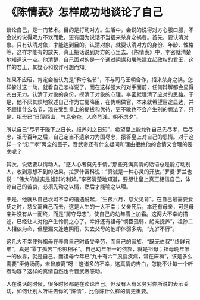 # 《陈情表》怎样成功地谈论了自己

谈论自己，是一门艺术。目的是打动对方。生活中，会说的说得对方心服口服，不会说的说得双方不欢而散，更有因为说话不当招来杀身之祸者。首先，要认清对象。只有认清对象，才能达到目的。认清对象，就要认清对方的身份、年龄、性格等，这样才能有的放矢，真正把话说到对方的心里去。《陈情表》中，李密就清楚地知道这一点。他清楚，自己面对的是一个通过阴谋和屠杀建立起政权的君王，这样的君王，其疑心和狡诈可想而知。 

如果不应昭，肯定会被认为是“矜守名节”，不与司马王朝合作，招来杀身之祸。怎样躲过这一劫，就看自己怎样说了。而在这样强大的对手面前，任何辩解都会显得苍白无力。认清了对象的身份，摸清了对象的心理，李密就理清了应对的思路。于是，他不厌其烦地叙述自己作为亡蜀降臣，在伪朝做官，本来就希望宦途显达，并不顾惜什么名节，现在受到皇上的提拔和优待，更不敢也不会产生别的想法了，只是，祖母已“日薄西山，气息奄奄，人命危浅，朝不虑夕”。 

所以自己“尽节于陛下之日长，报养刘之日短”，希望皇上能允许自己先尽孝，后尽忠，祖母百年之后，自己定当不遗余力为国尽忠，报答皇上对自己的恩情。对于这样一个“忠”“孝”两全的臣子，晋武帝还有什么疑问和理由拒绝他的合情又合理的要求呢？ 

其次，说话要以情动人。“感人心者莫先乎情。”那些充满真情的话语总是能打动别人，收到意想不到的效果。拉罗什富科说：“真诚是一种心灵的开放。”罗曼·罗兰也说：“伟大的诚实是雄辩的利斧。”李密清楚地知道，要想让皇上真正相信自己，体谅自己的苦衷，必须先动之以情，然后才能喻之以理。 

于是，他就从自己坎坷不幸的遭遇说起，“生孩六月，慈父见背”。在自己最需要爱抚之时，慈父离自己而去，这是人生的一大不幸；父亲死后，本还有母亲，可是母亲并没有从一而终，而是“舅夺母志”，使自己的幼年雪上加霜。这两大不幸的描述，已经让人对他产生怜悯之心了，幸好还有祖母“悯臣孤弱，躬亲抚养”，祖孙二人相依为命，但屋漏又逢连阴雨，失去父母的他却体弱多病，“九岁不行”。 

这几大不幸使得祖母在养育自己时备受辛劳，而自己的家族，“既无伯叔”“终鲜兄弟”，真是“零丁孤苦”“形影相吊”。自己幼年唯一的依靠，就是祖母；祖母晚年唯一的依靠，就是自己。而祖母今年已“九十有六”“夙婴疾病，常在床褥”，该是多么需要“臣侍汤药，未曾废离”呀！这诸多的不幸，这真情的告白，怎能不让每一个听者动容？这样的真情自然也令晋武帝感动。 

人在说话的时候，很多时候都是在谈论自己。但没有人有义务对你所说的表示关切，如何让别人听进去你的“陈情”，比你陈什么样的情更重要。